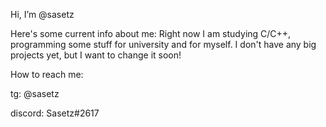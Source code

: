 Hi, I’m @sasetz

Here's some current info about me:
Right now I am studying C/C++, programming some stuff for university and for myself. I don't have any big projects yet, but I want to change it soon!

How to reach me:

tg: @sasetz

discord: Sasetz#2617
